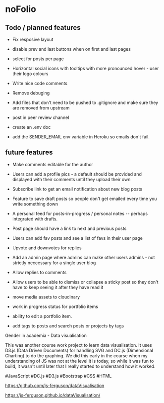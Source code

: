 # noFolio

## Todo / planned features

* Fix resposive layout 

* disable prev and last buttons when on first and last pages

* select for posts per page

* Horizontal social icons with tooltips with more pronounced hover - user their logo colours

* Write nice code comments

* Remove debuging 

* Add files that don't need to be pushed to .gitignore and make sure they are removed from upstream

* post in peer review channel

* create an .env doc

* add the SENDER_EMAIL env variable in Heroku so emails don't fail.

## future features

* Make comments editable for the author

* Users can add a profile pics - a default should be provided and displayed with their comments until they upload their own

* Subscribe link to get an email notification about new blog posts

* Feature to save draft posts so people don't get emailed every time you write something down

* A personal feed for posts-in-progress / personal notes -- perhaps integrated with drafts. 

* Post page should have a link to next and previous posts

* Users can add fav posts and see a list of favs in their user page

* Upvote and downvotes for replies

* Add an admin page where admins can make other users admins - not strictly neccessary for a single user blog

* Allow replies to comments

* Allow users to be able to dismiss or collapse a sticky post so they don't have to keep seeing it after they have read it

* move media assets to cloudinary

* work in progress status for portfolio items

* ability to edit a portfolio item.

* add tags to posts and search posts or projects by tags

Gender in academia - Data visualisation


This was another course work project to learn data visualisation. It uses D3.js (Data Driven Documents) for handling SVG and DC.js (Dimensional Charting) to do the graphing. We did this early in the course when my understanding of JS was not at the level it is today, so while it was fun to build, it wasn't until later that I really started to understand how it worked.  

#JavaScript #DC.js #D3.js #Bootstrap #CSS #HTML

https://github.com/js-ferguson/dataVisualisation

https://js-ferguson.github.io/dataVisualisation/